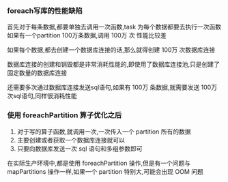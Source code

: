 ### foreach写库的性能缺陷
首先对于每条数据,都要单独去调用一次函数,task 为每个数据都要去执行一次函数
如果有一个partition 100万条数据,调用 100万 次 性能比较差

如果每个数据,都去创建一个数据库连接的话,那么就得创建 100万 次数据库连接

数据库连接的创建和销毁都是非常消耗性能的,即使用了数据库连接池,只是创建了固定数量的数据库连接

还需要多次通过数据库连接发送sql语句,如果有 100万 条数据,就需要发送 100万 次sql语句,同样很消耗性能

### 使用 foreachPartition 算子优化之后
1. 对于写的算子函数,就调用一次,一次传入一个 partition 所有的数据
2. 主要创建或者获取一个数据库连接就可以
3. 只要向数据库发送一次 sql 语句和多组参数即可

在实际生产环境中,都是使用 foreachPartition 操作,但是有一个问题与 mapPartitions 操作一样,如果一个 partition 特别大,可能会出现 OOM 问题